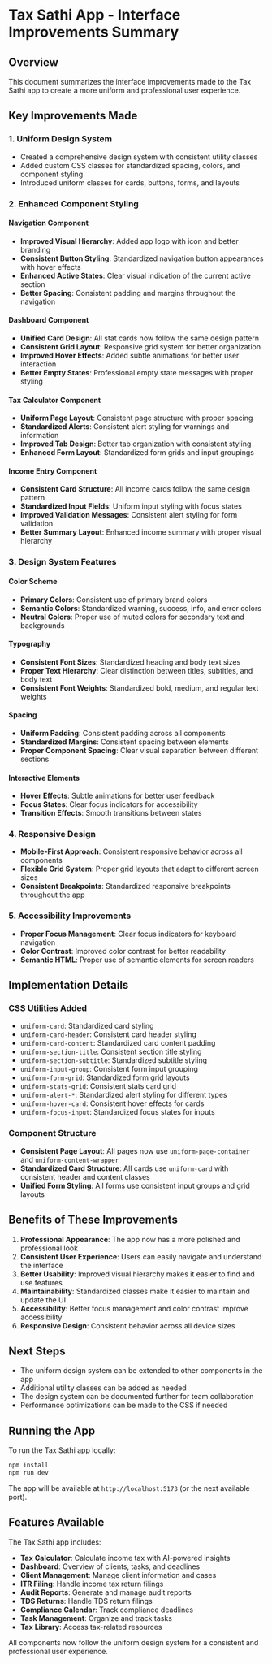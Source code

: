 # Tax Sathi App - Interface Improvements Summary

## Overview
This document summarizes the interface improvements made to the Tax Sathi app to create a more uniform and professional user experience.

## Key Improvements Made

### 1. **Uniform Design System**
- Created a comprehensive design system with consistent utility classes
- Added custom CSS classes for standardized spacing, colors, and component styling
- Introduced uniform classes for cards, buttons, forms, and layouts

### 2. **Enhanced Component Styling**

#### Navigation Component
- **Improved Visual Hierarchy**: Added app logo with icon and better branding
- **Consistent Button Styling**: Standardized navigation button appearances with hover effects
- **Enhanced Active States**: Clear visual indication of the current active section
- **Better Spacing**: Consistent padding and margins throughout the navigation

#### Dashboard Component
- **Unified Card Design**: All stat cards now follow the same design pattern
- **Consistent Grid Layout**: Responsive grid system for better organization
- **Improved Hover Effects**: Added subtle animations for better user interaction
- **Better Empty States**: Professional empty state messages with proper styling

#### Tax Calculator Component
- **Uniform Page Layout**: Consistent page structure with proper spacing
- **Standardized Alerts**: Consistent alert styling for warnings and information
- **Improved Tab Design**: Better tab organization with consistent styling
- **Enhanced Form Layout**: Standardized form grids and input groupings

#### Income Entry Component
- **Consistent Card Structure**: All income cards follow the same design pattern
- **Standardized Input Fields**: Uniform input styling with focus states
- **Improved Validation Messages**: Consistent alert styling for form validation
- **Better Summary Layout**: Enhanced income summary with proper visual hierarchy

### 3. **Design System Features**

#### Color Scheme
- **Primary Colors**: Consistent use of primary brand colors
- **Semantic Colors**: Standardized warning, success, info, and error colors
- **Neutral Colors**: Proper use of muted colors for secondary text and backgrounds

#### Typography
- **Consistent Font Sizes**: Standardized heading and body text sizes
- **Proper Text Hierarchy**: Clear distinction between titles, subtitles, and body text
- **Consistent Font Weights**: Standardized bold, medium, and regular text weights

#### Spacing
- **Uniform Padding**: Consistent padding across all components
- **Standardized Margins**: Consistent spacing between elements
- **Proper Component Spacing**: Clear visual separation between different sections

#### Interactive Elements
- **Hover Effects**: Subtle animations for better user feedback
- **Focus States**: Clear focus indicators for accessibility
- **Transition Effects**: Smooth transitions between states

### 4. **Responsive Design**
- **Mobile-First Approach**: Consistent responsive behavior across all components
- **Flexible Grid System**: Proper grid layouts that adapt to different screen sizes
- **Consistent Breakpoints**: Standardized responsive breakpoints throughout the app

### 5. **Accessibility Improvements**
- **Proper Focus Management**: Clear focus indicators for keyboard navigation
- **Color Contrast**: Improved color contrast for better readability
- **Semantic HTML**: Proper use of semantic elements for screen readers

## Implementation Details

### CSS Utilities Added
- `uniform-card`: Standardized card styling
- `uniform-card-header`: Consistent card header styling
- `uniform-card-content`: Standardized card content padding
- `uniform-section-title`: Consistent section title styling
- `uniform-section-subtitle`: Standardized subtitle styling
- `uniform-input-group`: Consistent form input grouping
- `uniform-form-grid`: Standardized form grid layouts
- `uniform-stats-grid`: Consistent stats card grid
- `uniform-alert-*`: Standardized alert styling for different types
- `uniform-hover-card`: Consistent hover effects for cards
- `uniform-focus-input`: Standardized focus states for inputs

### Component Structure
- **Consistent Page Layout**: All pages now use `uniform-page-container` and `uniform-content-wrapper`
- **Standardized Card Structure**: All cards use `uniform-card` with consistent header and content classes
- **Unified Form Styling**: All forms use consistent input groups and grid layouts

## Benefits of These Improvements

1. **Professional Appearance**: The app now has a more polished and professional look
2. **Consistent User Experience**: Users can easily navigate and understand the interface
3. **Better Usability**: Improved visual hierarchy makes it easier to find and use features
4. **Maintainability**: Standardized classes make it easier to maintain and update the UI
5. **Accessibility**: Better focus management and color contrast improve accessibility
6. **Responsive Design**: Consistent behavior across all device sizes

## Next Steps
- The uniform design system can be extended to other components in the app
- Additional utility classes can be added as needed
- The design system can be documented further for team collaboration
- Performance optimizations can be made to the CSS if needed

## Running the App

To run the Tax Sathi app locally:

```bash
npm install
npm run dev
```

The app will be available at `http://localhost:5173` (or the next available port).

## Features Available

The Tax Sathi app includes:
- **Tax Calculator**: Calculate income tax with AI-powered insights
- **Dashboard**: Overview of clients, tasks, and deadlines
- **Client Management**: Manage client information and cases
- **ITR Filing**: Handle income tax return filings
- **Audit Reports**: Generate and manage audit reports
- **TDS Returns**: Handle TDS return filings
- **Compliance Calendar**: Track compliance deadlines
- **Task Management**: Organize and track tasks
- **Tax Library**: Access tax-related resources

All components now follow the uniform design system for a consistent and professional user experience.